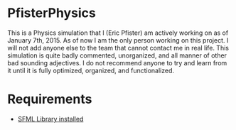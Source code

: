 # PfisterPhysics
This is a Physics simulation that I (Eric Pfister) am actively working on as of January 7th, 2015.
As of now I am the only person working on this project. I will not add anyone else to the team that cannot contact me in real life.
This simulation is quite badly commented, unorganized, and all manner of other bad sounding adjectives.
I do not recommend anyone to try and learn from it until it is fully optimized, organized, and functionalized. 
# Requirements
- [SFML Library installed](http://www.sfml-dev.org/)
